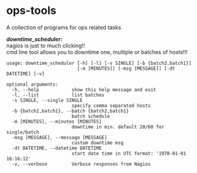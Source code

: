 # ops-tools
A collection of programs for ops related tasks

***downtime_scheduler:***  
nagios is just to much clicking!!  
cmd line tool allows you to downtime one, multiple or batches of hosts!!!

```
usage: downtime_scheduler [-h] [-l] [-s SINGLE] [-b {batch2,batch1}]
                          [-m [MINUTES]] [-msg [MESSAGE]] [-dt DATETIME] [-v]

optional arguments:
  -h, --help            show this help message and exit
  -l, --list            list batches
  -s SINGLE, --single SINGLE
                        specify comma separated hosts
  -b {batch2,batch1}, --batch {batch2,batch1}
                        batch schedule
  -m [MINUTES], --minutes [MINUTES]
                        downtime in min. default 20/60 for single/batch
  -msg [MESSAGE], --message [MESSAGE]
                        custom downtime msg
  -dt DATETIME, --datetime DATETIME
                        start date time in UTC format: '1970-01-01 16:16:12'
  -v, --verbose         Verbose responses from Nagios
```
